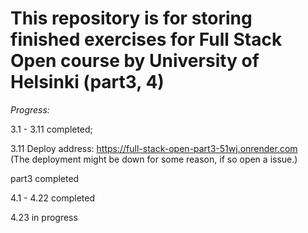 # This repository is for storing finished exercises for Full Stack Open course by University of Helsinki (part3, 4)

*Progress:*  

3.1 - 3.11 completed;

3.11 Deploy address: <https://full-stack-open-part3-51wj.onrender.com>  
(The deployment might be down for some reason, if so open a issue.)

part3 completed

4.1 - 4.22 completed

4.23 in progress
